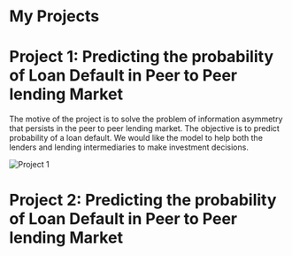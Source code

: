 # My Projects

Project 1: Predicting the probability of Loan Default in Peer to Peer lending Market
=======================================================================================

The motive of the project is to solve the problem of information asymmetry that persists in the peer to peer lending market. The objective is to predict
probability of a loan default. We would like the model to help both the lenders and lending intermediaries to make investment decisions.

![Project 1](https://user-images.githubusercontent.com/67180294/101998598-c3aa0480-3ca2-11eb-85ca-c84c01a7f804.JPG)


Project 2: Predicting the probability of Loan Default in Peer to Peer lending Market
=======================================================================================
